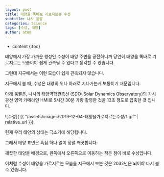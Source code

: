 ```yaml
---
layout: post
title: 태양을 똑바로 가로지르는 수성
subtitle: 나사 움짤
categories: Science
tags: [수성, 태양]
author: atom
---
```


* content
{:toc}

태양에서 가장 가까운 행성인 수성이 태양 주변을 공전하니까 당연히 태양을 똑바로 가로지르는 모습이야 쉽게 관측될 수 있다고 생각할 수 있습니다.

그런데 지구에서는 이런 모습이 쉽게 관측되지 않습니다.

지구에서 볼 때, 수성은 태양의 위나 아래로 지나가는게 보통이기 때문입니다.

아래 움짤은, 나사의 태양역학관측선 (SDO: Solar Dynamics Observatory)의 가시광선 영역 카메라인 HMI로 5시간 30분 가량 촬영한 것을 13초 정도로 압축한 것 입니다.


![수성]( {{ "/assets/images/2019-12-04-태양을가로지르는수성/1.gif" | relative_url }})

현재 우리 태양의 상태는 극소기에 해당됩니다.

그래서 태양 표면은 흑점 하나 없이 정말 깨끗합니다.

깨끗한 태양을 배경으로, 왼쪽에서 오른쪽으로 이동하는 작은 점이 바로 수성입니다.

이처럼 수성이 태양을 가로지르는 모습을 지구에서 보는 것은 2032년은 되어야 다시 볼 수 있습니다.